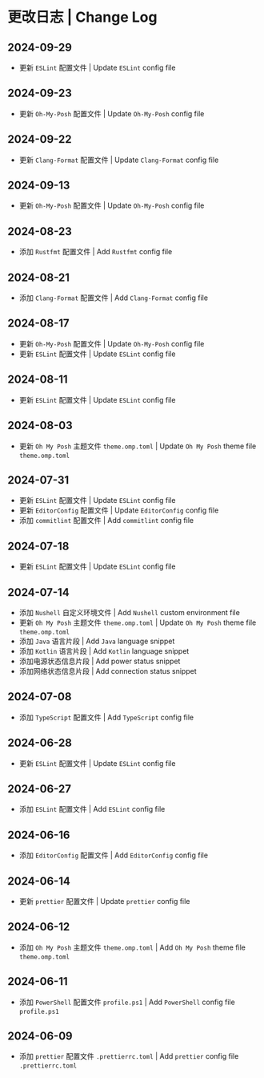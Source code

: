 # 更改日志 | Change Log

## 2024-09-29

- 更新 `ESLint` 配置文件 | Update `ESLint` config file

## 2024-09-23

- 更新 `Oh-My-Posh` 配置文件 | Update `Oh-My-Posh` config file

## 2024-09-22

- 更新 `Clang-Format` 配置文件 | Update `Clang-Format` config file

## 2024-09-13

- 更新 `Oh-My-Posh` 配置文件 | Update `Oh-My-Posh` config file

## 2024-08-23

- 添加 `Rustfmt` 配置文件 | Add `Rustfmt` config file

## 2024-08-21

- 添加 `Clang-Format` 配置文件 | Add `Clang-Format` config file

## 2024-08-17

- 更新 `Oh-My-Posh` 配置文件 | Update `Oh-My-Posh` config file
- 更新 `ESLint` 配置文件 | Update `ESLint` config file

## 2024-08-11

- 更新 `ESLint` 配置文件 | Update `ESLint` config file

## 2024-08-03

- 更新 `Oh My Posh` 主题文件 `theme.omp.toml` | Update `Oh My Posh` theme file `theme.omp.toml`

## 2024-07-31

- 更新 `ESLint` 配置文件 | Update `ESLint` config file
- 更新 `EditorConfig` 配置文件 | Update `EditorConfig` config file
- 添加 `commitlint` 配置文件 | Add `commitlint` config file

## 2024-07-18

- 更新 `ESLint` 配置文件 | Update `ESLint` config file

## 2024-07-14

- 添加 `Nushell` 自定义环境文件 | Add `Nushell` custom environment file
- 更新 `Oh My Posh` 主题文件 `theme.omp.toml` | Update `Oh My Posh` theme file `theme.omp.toml`
- 添加 `Java` 语言片段 | Add `Java` language snippet
- 添加 `Kotlin` 语言片段 | Add `Kotlin` language snippet
- 添加电源状态信息片段 | Add power status snippet
- 添加网络状态信息片段 | Add connection status snippet

## 2024-07-08

- 添加 `TypeScript` 配置文件 | Add `TypeScript` config file

## 2024-06-28

- 更新 `ESLint` 配置文件 | Update `ESLint` config file

## 2024-06-27

- 添加 `ESLint` 配置文件 | Add `ESLint` config file

## 2024-06-16

- 添加 `EditorConfig` 配置文件 | Add `EditorConfig` config file

## 2024-06-14

- 更新 `prettier` 配置文件 | Update `prettier` config file

## 2024-06-12

- 添加 `Oh My Posh` 主题文件 `theme.omp.toml` | Add `Oh My Posh` theme file `theme.omp.toml`

## 2024-06-11

- 添加 `PowerShell` 配置文件 `profile.ps1` | Add `PowerShell` config file `profile.ps1`

## 2024-06-09

- 添加 `prettier` 配置文件 `.prettierrc.toml` | Add `prettier` config file `.prettierrc.toml`

